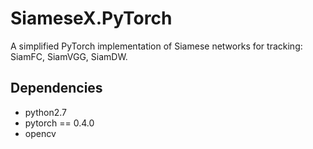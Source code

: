 # SiameseX.PyTorch
A simplified PyTorch implementation of Siamese networks for tracking: SiamFC, SiamVGG, SiamDW.

## Dependencies
- python2.7
- pytorch == 0.4.0
- opencv